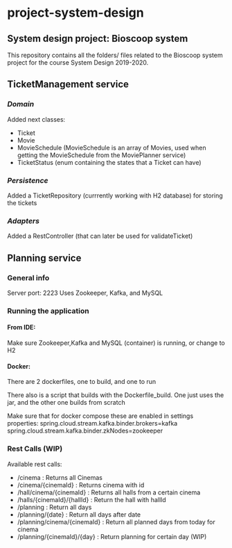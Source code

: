 # project-system-design
## System design project: Bioscoop system

This repository contains all the folders/ files related to the Bioscoop system project for the course System Design 2019-2020.


## **TicketManagement service**

### ***Domain***

Added next classes:

- Ticket
- Movie
- MovieSchedule (MovieSchedule is an array of Movies, used when getting the MovieSchedule from the MoviePlanner service)
- TicketStatus (enum containing the states that a Ticket can have)

### ***Persistence***

Added a TicketRepository (currrently working with H2 database) for storing the tickets

### ***Adapters***

Added a RestController (that can later be used for validateTicket)

## **Planning service**
### **General info**
Server port: 2223
Uses Zookeeper, Kafka, and MySQL
### **Running the application**
#### From IDE:
Make sure Zookeeper,Kafka and MySQL (container) is running, or change to H2
#### Docker:
There are 2 dockerfiles, one to build, and one to run

There also is a script that builds with the Dockerfile\_build. One just uses the jar, and the other one builds from scratch

Make sure that for docker compose these are enabled in settings properties:
spring.cloud.stream.kafka.binder.brokers=kafka
spring.cloud.stream.kafka.binder.zkNodes=zookeeper

### **Rest Calls (WIP)**
Available rest calls:
- /cinema						: Returns all Cinemas
- /cinema/{cinemaId}			: Returns cinema with id
- /hall/cinema/{cinemaId}	: Returns all halls from a certain cinema
- /halls/{cinemaId}/{hallId}	: Return the hall with hallId
- /planning						: Return all days
- /planning/{date}				: Return all days after date
- /planning/cinema/{cinemaId}		: Return all planned days from today for cinema
- /planning/{cinemaId}/{day}	: Return planning for certain day (WIP)
